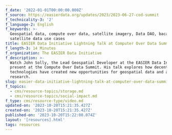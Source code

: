 ```yaml
---
f_date: '2022-01-01T00:00:00.000Z'
f_source: https://easierdata.org/updates/2023/2023-06-27-cod-summit
f_technicality-3: '2'
f_language-2: English
f_keywords: >-
  Geospatial data, compute over data, satellite imagery, Data DAO, bacalhau,
  satellite data use cases
title: EASIER Data Initiative Lightning Talk at Computer Over Data Summit
f_length-3: 14 Minutes
f_organization: The EASIER Data Initiative
f_description: >-
  Watch John Solly, the Lead Geospatial Developer at the EASIER Data Initiative,
  present at the Compute Over Data Summit. His talk explores how decentralized
  technologies have created new opportunities for geospatial data and associated
  research.
slug: easier-data-initiative-lightning-talk-at-computer-over-data-summit
f_topics:
  - cms/resource-topics/storage.md
  - cms/resource-topics/social-impact.md
f_type: cms/resource-type/video.md
updated-on: '2023-10-20T15:21:35.427Z'
created-on: '2023-10-20T15:21:35.427Z'
published-on: '2023-10-20T15:22:08.074Z'
layout: '[resources].html'
tags: resources
---
```



